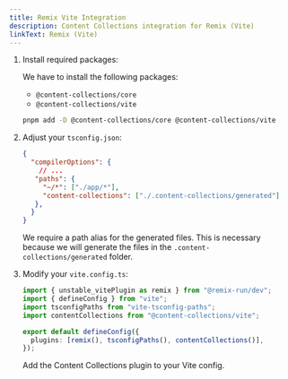 ```yaml
---
title: Remix Vite Integration
description: Content Collections integration for Remix (Vite)
linkText: Remix (Vite)
---
```


1. Install required packages:

   We have to install the following packages:

   - `@content-collections/core`
   - `@content-collections/vite`

   ```bash
   pnpm add -D @content-collections/core @content-collections/vite
   ```

1. Adjust your `tsconfig.json`:

   ```json
   {
     "compilerOptions": {
       // ...
      "paths": {
        "~/*": ["./app/*"],
        "content-collections": ["./.content-collections/generated"]
      },
     }
   }
   ```

   We require a path alias for the generated files.
   This is necessary because we will generate the files in the `.content-collections/generated` folder.

1. Modify your `vite.config.ts`:

   ```ts
   import { unstable_vitePlugin as remix } from "@remix-run/dev";
   import { defineConfig } from "vite";
   import tsconfigPaths from "vite-tsconfig-paths";
   import contentCollections from "@content-collections/vite";

   export default defineConfig({
     plugins: [remix(), tsconfigPaths(), contentCollections()],
   });
   ```

   Add the Content Collections plugin to your Vite config.
